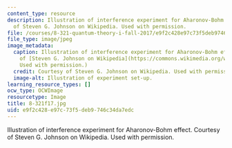 ```yaml
---
content_type: resource
description: Illustration of interference experiment for Aharonov-Bohm effect. Courtesy
  of Steven G. Johnson on Wikipedia. Used with permission.
file: /courses/8-321-quantum-theory-i-fall-2017/e9f2c428e97c73f5deb9746c34da7edc_8-321f17.jpg
file_type: image/jpeg
image_metadata:
  caption: Illustration of interference experiment for Aharonov-Bohm effect. (Courtesy
    of [Steven G. Johnson on Wikipedia](https://commons.wikimedia.org/wiki/File%3AAharonov-bohm.png).
    Used with permission.)
  credit: Courtesy of Steven G. Johnson on Wikipedia. Used with permission.
  image-alt: Illustration of experiment set-up.
learning_resource_types: []
ocw_type: OCWImage
resourcetype: Image
title: 8-321f17.jpg
uid: e9f2c428-e97c-73f5-deb9-746c34da7edc
---
```

Illustration of interference experiment for Aharonov-Bohm effect. Courtesy of Steven G. Johnson on Wikipedia. Used with permission.

